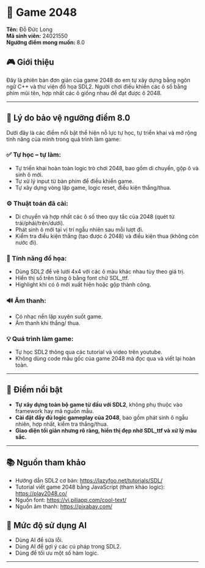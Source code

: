 # 🔢 Game 2048

**Tên:** Đỗ Đức Long  
**Mã sinh viên:** 24021550  
**Ngưỡng điểm mong muốn:** 8.0  

## 🎮 Giới thiệu

Đây là phiên bản đơn giản của game 2048 do em tự xây dựng bằng ngôn ngữ C++ và thư viện đồ họa SDL2. Người chơi điều khiển các ô số bằng phím mũi tên, hợp nhất các ô giống nhau để đạt được ô 2048.

---

## 🧠 Lý do bảo vệ ngưỡng điểm 8.0

Dưới đây là các điểm nổi bật thể hiện nỗ lực tự học, tự triển khai và mở rộng tính năng của mình trong quá trình làm game:

### ✅ Tự học – tự làm:
- Tự triển khai hoàn toàn logic trò chơi 2048, bao gồm di chuyển, gộp ô và sinh ô mới.
- Tự xử lý input từ bàn phím để điều khiển game.
- Tự xây dựng vòng lặp game, logic reset, điều kiện thắng/thua.

### ⚙️ Thuật toán đã cài:
- Di chuyển và hợp nhất các ô số theo quy tắc của 2048 (quét từ trái/phải/trên/dưới).
- Phát sinh ô mới tại vị trí ngẫu nhiên sau mỗi lượt đi.
- Kiểm tra điều kiện thắng (tạo được ô 2048) và điều kiện thua (không còn nước đi).

### 🎨 Tính năng đồ họa:
- Dùng SDL2 để vẽ lưới 4x4 với các ô màu khác nhau tùy theo giá trị.
- Hiển thị số trên từng ô bằng font chữ SDL_ttf.
- Highlight khi có ô mới xuất hiện hoặc gộp thành công.

### 🔊 Âm thanh:
- Có nhạc nền lặp xuyên suốt game.
- Âm thanh khi thắng/ thua.

### 💡 Quá trình làm game:
- Tự học SDL2 thông qua các tutorial và video trên youtube.
- Không dùng code mẫu gốc của game 2048 mà đọc qua và viết lại hoàn toàn.

---

## 🌟 Điểm nổi bật

- **Tự xây dựng toàn bộ game từ đầu với SDL2**, không phụ thuộc vào framework hay mã nguồn mẫu.
- **Cài đặt đầy đủ logic gameplay của 2048**, bao gồm phát sinh ô ngẫu nhiên, hợp nhất, kiểm tra thắng/thua.
- **Giao diện tối giản nhưng rõ ràng, hiển thị đẹp nhờ SDL_ttf và xử lý màu sắc.**

---

## 📚 Nguồn tham khảo

- Hướng dẫn SDL2 cơ bản: https://lazyfoo.net/tutorials/SDL/  
- Tutorial viết game 2048 bằng JavaScript (tham khảo logic): https://play2048.co/  
- Nguồn font: https://vi.piliapp.com/cool-text/
- Nguồn âm thanh: https://pixabay.com/

## 🤖 Mức độ sử dụng AI
 
- Dùng AI để sửa lỗi.
- Dùng AI để gợi ý các cú pháp trong SDL2.
- Dùng để tối ưu một số hàm logic.
---

